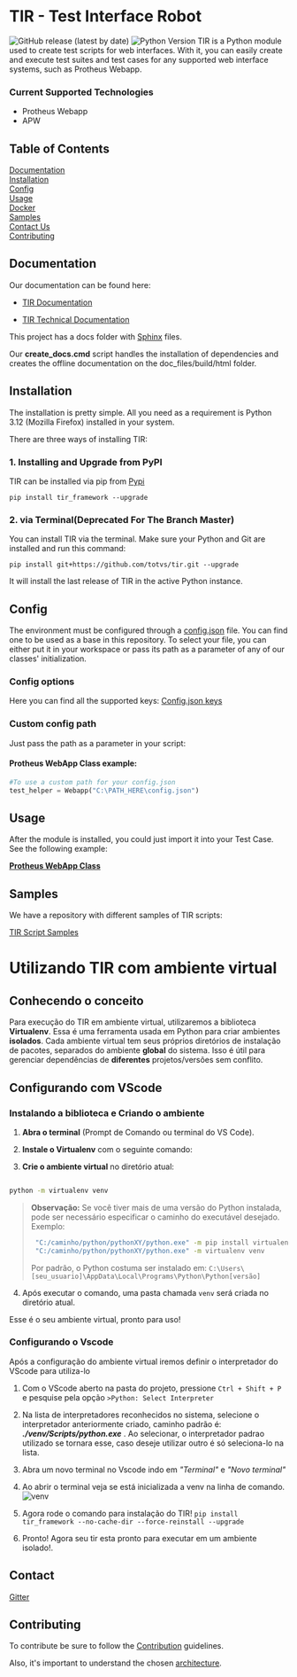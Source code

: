 
# TIR - Test Interface Robot
![GitHub release (latest by date)](https://img.shields.io/github/v/release/totvs/tir)
![Python Version](https://img.shields.io/pypi/pyversions/tir-framework)
TIR is a Python module used to create test scripts for web interfaces. With it, you can easily create and execute test suites and test cases for any supported web interface systems, such as Protheus Webapp.

### Current Supported Technologies

- Protheus Webapp
- APW

## Table of Contents

[Documentation](#documentation)<br>
[Installation](#installation)<br>
[Config](#config)<br>
[Usage](#usage)<br>
[Docker](#docker)<br>
[Samples](#samples)<br>
[Contact Us](#contact)<br>
[Contributing](#contributing)

## Documentation
Our documentation can be found here:

- [TIR Documentation](https://totvs.github.io/tir-docs/)

- [TIR Technical Documentation](https://totvs.github.io/tir/)

This project has a docs folder with [Sphinx](http://www.sphinx-doc.org/en/master/) files.

Our **create_docs.cmd** script handles the installation of dependencies and creates the offline documentation on the doc_files/build/html folder.

## Installation

The installation is pretty simple. All you need as a requirement is Python 3.12 (Mozilla Firefox) installed in your system.

There are three ways of installing TIR:

### 1. Installing and Upgrade from PyPI

TIR can be installed via pip from [Pypi](https://pypi.org/project/tir-framework/)

```shell
pip install tir_framework --upgrade
```

### 2. via Terminal(Deprecated For The Branch Master)

You can install TIR via the terminal. Make sure your Python and Git are installed and run this command:

```shell
pip install git+https://github.com/totvs/tir.git --upgrade
```

It will install the last release of TIR in the active Python instance.

## Config

The environment must be configured through a [config.json](config.json) file.
You can find one to be used as a base in this repository. To select your file,
you can either put it in your workspace or pass its path as a parameter of any of our classes' initialization.

### Config options

Here you can find all the supported keys: [Config.json keys](https://totvs.github.io/tir/configjson)

### Custom config path

Just pass the path as a parameter in your script:

#### Protheus WebApp Class example:
```python
#To use a custom path for your config.json
test_helper = Webapp("C:\PATH_HERE\config.json")
```

## Usage

After the module is installed, you could just import it into your Test Case.
See the following example:

[**Protheus WebApp Class**](https://totvs.github.io/tir-docs/TIR/first/)


## Samples

We have a repository with different samples of TIR scripts:

[TIR Script Samples](https://github.com/totvs/tir-script-samples)


# Utilizando TIR com ambiente virtual 

## Conhecendo o conceito
Para execução do TIR em ambiente virtual, utilizaremos a biblioteca **Virtualenv**. Essa é uma ferramenta usada em Python para criar ambientes **isolados**. Cada ambiente virtual tem seus próprios diretórios de instalação de pacotes, separados do ambiente **global** do sistema. Isso é útil para gerenciar dependências de **diferentes** projetos/versões sem conflito.

## Configurando com VScode
### Instalando a biblioteca e Criando o ambiente

1. **Abra o terminal** (Prompt de Comando ou terminal do VS Code).
2. **Instale o Virtualenv** com o seguinte comando:

3.  **Crie o ambiente virtual** no diretório atual:
```bash

python -m virtualenv venv

```
>  **Observação:**
> Se você tiver mais de uma versão do Python instalada, pode ser necessário especificar o caminho do executável desejado.
> Exemplo:
>
> ```bash
>  "C:/caminho/python/pythonXY/python.exe" -m pip install virtualenv
>  "C:/caminho/python/pythonXY/python.exe" -m virtualenv venv
> ```
>
> Por padrão, o Python costuma ser instalado em:
>  `C:\Users\[seu_usuario]\AppData\Local\Programs\Python\Python[versão]`
4. Após executar o comando, uma pasta chamada `venv` será criada no diretório atual.

Esse é o seu ambiente virtual, pronto para uso!

### Configurando o Vscode 
Após a configuração do ambiente virtual iremos definir o interpretador do VScode para utiliza-lo
1. Com o VScode aberto na pasta do projeto, pressione `Ctrl + Shift + P` e pesquise pela opção `>Python: Select Interpreter`

2. Na lista de interpretadores reconhecidos no sistema, selecione o interpretador anteriormente criado, caminho padrão é:  **_./venv/Scripts/python.exe_** . Ao selecionar, o interpretador padrao utilizado se tornara esse, caso deseje utilizar outro é só seleciona-lo na lista.

3. Abra um novo terminal no Vscode indo em _"Terminal"_ e _"Novo terminal"_

4. Ao abrir o terminal veja se está inicializada a venv na linha de comando. ![venv](doc_files/source/img/terminal_venv.png)

5. Agora rode o comando para instalação do TIR! `pip install tir_framework --no-cache-dir --force-reinstall --upgrade`

7. Pronto! Agora seu tir esta pronto para executar em um ambiente isolado!.


## Contact

[Gitter](https://gitter.im/totvs-tir/General)

## Contributing

To contribute be sure to follow the [Contribution](CONTRIBUTING.md) guidelines.

Also, it's important to understand the chosen [architecture](https://github.com/totvs/tir/blob/master/doc_files/ARCHITECTURE.md).
